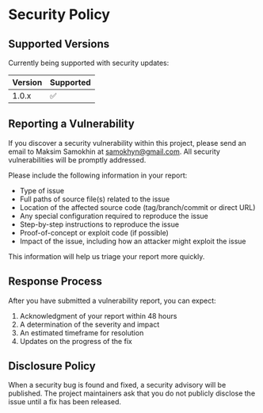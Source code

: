 # Security Policy

## Supported Versions

Currently being supported with security updates:

| Version | Supported          |
| ------- | ------------------ |
| 1.0.x   | :white_check_mark: |

## Reporting a Vulnerability

If you discover a security vulnerability within this project, please send an email to Maksim Samokhin at samokhyn@gmail.com. All security vulnerabilities will be promptly addressed.

Please include the following information in your report:
- Type of issue
- Full paths of source file(s) related to the issue
- Location of the affected source code (tag/branch/commit or direct URL)
- Any special configuration required to reproduce the issue
- Step-by-step instructions to reproduce the issue
- Proof-of-concept or exploit code (if possible)
- Impact of the issue, including how an attacker might exploit the issue

This information will help us triage your report more quickly.

## Response Process

After you have submitted a vulnerability report, you can expect:
1. Acknowledgment of your report within 48 hours
2. A determination of the severity and impact
3. An estimated timeframe for resolution
4. Updates on the progress of the fix

## Disclosure Policy

When a security bug is found and fixed, a security advisory will be published. The project maintainers ask that you do not publicly disclose the issue until a fix has been released.
